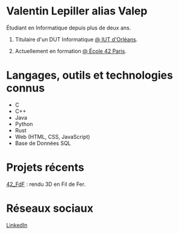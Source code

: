 # Valentin Lepiller alias Valep

Étudiant en Informatique depuis plus de deux ans.

1. Titulaire d'un DUT Informatique [@ IUT d'Orléans](https://www.univ-orleans.fr/fr/iut-orleans).

2. Actuellement en formation [@ École 42 Paris](https://42.fr/).

# Langages, outils et technologies connus
- C
- C++
- Java
- Python
- Rust
- Web (HTML, CSS, JavaScript)
- Base de Données SQL

# Projets récents
[42_FdF](https://github.com/valentinValep/42_Fdf) : rendu 3D en Fil de Fer.

# Réseaux sociaux
[LinkedIn](https://www.linkedin.com/in/valentin-lepiller-valep/)
